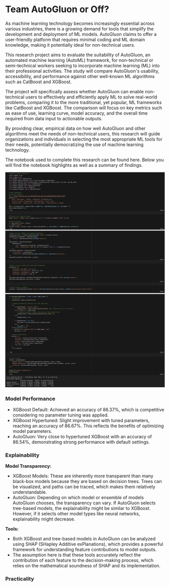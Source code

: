 # Team AutoGluon or Off?
As machine learning technology becomes increasingly essential across various industries, there is a growing demand for tools that simplify the development and deployment of ML models. AutoGluon claims to offer a user-friendly platform that requires minimal coding and ML domain knowledge, making it potentially ideal for non-technical users.

This research project aims to evaluate the suitability of AutoGluon, an automated machine learning (AutoML) framework, for non-technical or semi-technical workers seeking to incorporate machine learning (ML) into their professional activities. The study will compare AutoGluon's usability, accessibility, and performance against other well-known ML algorithms such as CatBoost and XGBoost.

The project will specifically assess whether AutoGluon can enable non-technical users to effectively and efficiently apply ML to solve real-world problems, comparing it to the more traditional, yet popular, ML frameworks like CatBoost and XGBoost. The comparison will focus on key metrics such as ease of use, learning curve, model accuracy, and the overall time required from data input to actionable outputs.

By providing clear, empirical data on how well AutoGluon and other algorithms meet the needs of non-technical users, this research will guide organizations and individuals in selecting the most appropriate ML tools for their needs, potentially democratizing the use of machine learning technology.

The notebook used to complete this research can be found here. Below you will find the notebook highlights as well as a summary of findings.

![Notebook Preview](screenshot1.png)
![Notebook Preview](screenshot2.png)
![Notebook Preview](screenshot3.png)

### Model Performance
* XGBoost Default: Achieved an accuracy of 86.37%, which is competitive considering no parameter tuning was applied.
* XGBoost Hypertuned: Slight improvement with tuned parameters, reaching an accuracy of 86.67%. This reflects the benefits of optimizing model parameters.
* AutoGluon: Very close to hypertuned XGBoost with an accuracy of 86.54%, demonstrating strong performance with default settings.

### Explainability
**Model Transparency:**
* XGBoost Models: These are inherently more transparent than many black-box models because they are based on decision trees. Trees can be visualized, and paths can be traced, which makes them relatively understandable.
* AutoGluon: Depending on which model or ensemble of models AutoGluon chooses, the transparency can vary. If AutoGluon selects tree-based models, the explainability might be similar to XGBoost. However, if it selects other model types like neural networks, explainability might decrease.

**Tools:**
* Both XGBoost and tree-based models in AutoGluon can be analyzed using SHAP (SHapley Additive exPlanations), which provides a powerful framework for understanding feature contributions to model outputs.
* The assumption here is that these tools accurately reflect the contribution of each feature to the decision-making process, which relies on the mathematical soundness of SHAP and its implementation.


### Practicality
